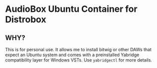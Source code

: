 # AudioBox Ubuntu Container for Distrobox

## WHY?
This is for personal use. It allows me to install bitwig or other DAWs that expect an
Ubuntu system and comes with a preinstalled Yabridge compatibility layer for Windows
VSTs. Use `yabridgectl` for more details.


